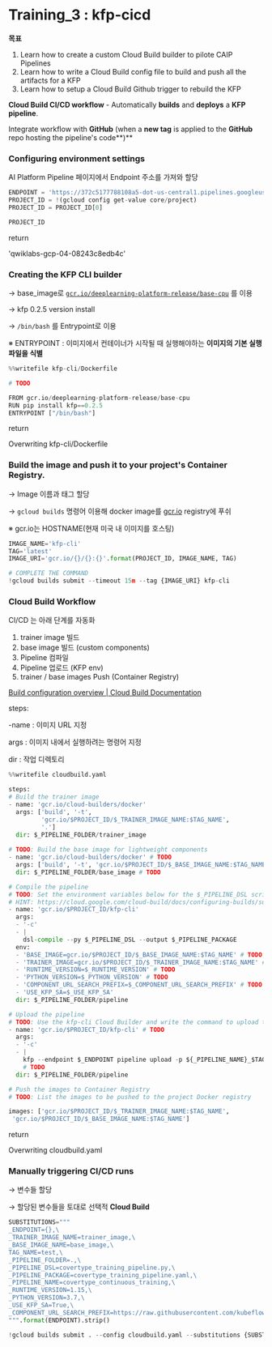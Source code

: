 # Training_3 : kfp-cicd

**목표**

1. Learn how to create a custom Cloud Build builder to pilote CAIP Pipelines
2. Learn how to write a Cloud Build config file to build and push all the artifacts for a KFP
3. Learn how to setup a Cloud Build Github trigger to rebuild the KFP

**Cloud Build CI/CD workflow** - Automatically **builds** and **deploys** a **KFP pipeline**.

Integrate workflow with **GitHub** (when a **new tag** is applied to the **GitHub** repo hosting the pipeline's code**)**

### Configuring environment settings

AI Platform Pipeline 페이지에서 Endpoint 주소를 가져와 할당

```python
ENDPOINT = 'https://372c5177788108a5-dot-us-central1.pipelines.googleusercontent.com'
PROJECT_ID = !(gcloud config get-value core/project)
PROJECT_ID = PROJECT_ID[0]

PROJECT_ID
```

return

'qwiklabs-gcp-04-08243c8edb4c'

### Creating the KFP CLI builder

→ base_image로 [`gcr.io/deeplearning-platform-release/base-cpu`](http://gcr.io/deeplearning-platform-release/base-cpu) 를 이용

→ kfp 0.2.5 version install

→ `/bin/bash` 를 Entrypoint로 이용

※ ENTRYPOINT : 이미지에서 컨테이너가 시작될 때 실행해야하는 **이미지의 기본 실행 파일을 식별**

```python
%%writefile kfp-cli/Dockerfile

# TODO

FROM gcr.io/deeplearning-platform-release/base-cpu
RUN pip install kfp==0.2.5
ENTRYPOINT ["/bin/bash"]
```

return

Overwriting kfp-cli/Dockerfile

### Build the image and push it to your project's Container Registry.

→ Image 이름과 태그 할당

→ `gcloud builds` 명령어 이용해 docker image를 [gcr.io](http://gcr.io) registry에 푸쉬

※ gcr.io는 HOSTNAME(현재 미국 내 이미지를 호스팅)

```python
IMAGE_NAME='kfp-cli'
TAG='latest'
IMAGE_URI='gcr.io/{}/{}:{}'.format(PROJECT_ID, IMAGE_NAME, TAG)

# COMPLETE THE COMMAND
!gcloud builds submit --timeout 15m --tag {IMAGE_URI} kfp-cli
```

### Cloud Build Workflow

CI/CD 는 아래 단계를 자동화

1. trainer image 빌드
2. base image 빌드 (custom components)
3. Pipeline 컴파일
4. Pipeline 업로드 (KFP env)
5. trainer / base images Push (Container Registry) 

[Build configuration overview | Cloud Build Documentation](https://cloud.google.com/build/docs/build-config#yaml)

steps:

-name : 이미지 URL 지정

 args : 이미지 내에서 실행하려는 명령어 지정

 dir : 작업 디렉토리

```python
%%writefile cloudbuild.yaml

steps:
# Build the trainer image
- name: 'gcr.io/cloud-builders/docker'  
  args: ['build', '-t', 
         'gcr.io/$PROJECT_ID/$_TRAINER_IMAGE_NAME:$TAG_NAME', 
         '.']
  dir: $_PIPELINE_FOLDER/trainer_image
  
# TODO: Build the base image for lightweight components
- name: 'gcr.io/cloud-builders/docker' # TODO
  args: ['build', '-t', 'gcr.io/$PROJECT_ID/$_BASE_IMAGE_NAME:$TAG_NAME', '.'] # TODO
  dir: $_PIPELINE_FOLDER/base_image # TODO

# Compile the pipeline
# TODO: Set the environment variables below for the $_PIPELINE_DSL script
# HINT: https://cloud.google.com/cloud-build/docs/configuring-builds/substitute-variable-values
- name: 'gcr.io/$PROJECT_ID/kfp-cli'
  args:
  - '-c'
  - |
    dsl-compile --py $_PIPELINE_DSL --output $_PIPELINE_PACKAGE
  env:
  - 'BASE_IMAGE=gcr.io/$PROJECT_ID/$_BASE_IMAGE_NAME:$TAG_NAME' # TODO
  - 'TRAINER_IMAGE=gcr.io/$PROJECT_ID/$_TRAINER_IMAGE_NAME:$TAG_NAME' # TODO
  - 'RUNTIME_VERSION=$_RUNTIME_VERSION' # TODO
  - 'PYTHON_VERSION=$_PYTHON_VERSION' # TODO
  - 'COMPONENT_URL_SEARCH_PREFIX=$_COMPONENT_URL_SEARCH_PREFIX' # TODO
  - 'USE_KFP_SA=$_USE_KFP_SA'
  dir: $_PIPELINE_FOLDER/pipeline

# Upload the pipeline
# TODO: Use the kfp-cli Cloud Builder and write the command to upload the ktf pipeline 
- name: 'gcr.io/$PROJECT_ID/kfp-cli' # TODO
  args:
  - '-c'
  - |
    kfp --endpoint $_ENDPOINT pipeline upload -p ${_PIPELINE_NAME}_$TAG_NAME $_PIPELINE_PACKAGE
    # TODO
  dir: $_PIPELINE_FOLDER/pipeline

# Push the images to Container Registry
# TODO: List the images to be pushed to the project Docker registry

images: ['gcr.io/$PROJECT_ID/$_TRAINER_IMAGE_NAME:$TAG_NAME',
 'gcr.io/$PROJECT_ID/$_BASE_IMAGE_NAME:$TAG_NAME']
```

return

Overwriting cloudbuild.yaml

### Manually triggering CI/CD runs

→ 변수들 할당

→ 할당된 변수들을 토대로 선택적 **Cloud Build** 

```python
SUBSTITUTIONS="""
_ENDPOINT={},\
_TRAINER_IMAGE_NAME=trainer_image,\
_BASE_IMAGE_NAME=base_image,\
TAG_NAME=test,\
_PIPELINE_FOLDER=.,\
_PIPELINE_DSL=covertype_training_pipeline.py,\
_PIPELINE_PACKAGE=covertype_training_pipeline.yaml,\
_PIPELINE_NAME=covertype_continuous_training,\
_RUNTIME_VERSION=1.15,\
_PYTHON_VERSION=3.7,\
_USE_KFP_SA=True,\
_COMPONENT_URL_SEARCH_PREFIX=https://raw.githubusercontent.com/kubeflow/pipelines/0.2.5/components/gcp/
""".format(ENDPOINT).strip()

!gcloud builds submit . --config cloudbuild.yaml --substitutions {SUBSTITUTIONS}
```